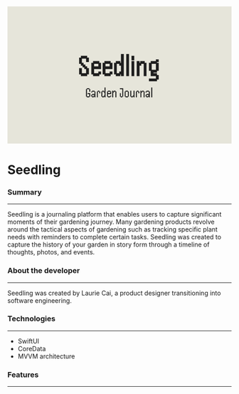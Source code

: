 <?xml version="1.0" encoding="UTF-8" standalone="no"?>
<document type="com.apple.InterfaceBuilder3.CocoaTouch.XIB" version="3.0" toolsVersion="13142" targetRuntime="iOS.CocoaTouch" propertyAccessControl="none" useAutolayout="YES" useTraitCollections="YES" useSafeAreas="YES" colorMatched="YES">
    <dependencies>
        <plugIn identifier="com.apple.InterfaceBuilder.IBCocoaTouchPlugin" version="12042"/>
    </dependencies>
    <objects>
        <placeholder placeholderIdentifier="IBFilesOwner" id="-1" userLabel="File's Owner"/>
        <placeholder placeholderIdentifier="IBFirstResponder" id="-2" customClass="UIResponder"/>
    </objects>
</document>

![Seedling Cover](images/seedling-cover.png)

# Seedling


### Summary
---
Seedling is a journaling platform that enables users to capture significant moments of their gardening journey. Many gardening products revolve around the tactical aspects of gardening such as tracking specific plant needs with reminders to complete certain tasks. Seedling was created to capture the history of your garden in story form through a timeline of thoughts, photos, and events.


### About the developer
---
Seedling was created by Laurie Cai, a product designer transitioning into software engineering.


### Technologies
---
* SwiftUI
* CoreData
* MVVM architecture


### Features
---
